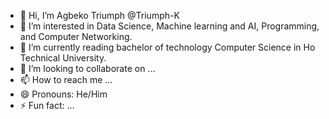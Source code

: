 - 👋 Hi, I’m Agbeko Triumph @Triumph-K
- 👀 I’m interested in Data Science, Machine learning and AI, Programming, and Computer Networking.
- 🌱 I’m currently reading bachelor of technology Computer Science in Ho Technical University.
- 💞️ I’m looking to collaborate on ...
- 📫 How to reach me ...
- 😄 Pronouns: He/Him
- ⚡ Fun fact: ...

<!---
Triumph-K/Triumph-K is a ✨ special ✨ repository because its `README.md` (this file) appears on your GitHub profile.
You can click the Preview link to take a look at your changes.
--->
